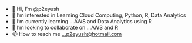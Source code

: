 - 👋 Hi, I’m @p2eyush
- 👀 I’m interested in Learning Cloud Computing, Python, R, Data Analytics
- 🌱 I’m currently learning ...AWS and Data Analytics using R
- 💞️ I’m looking to collaborate on ...AWS and R
- 📫 How to reach me ...p2eyush@hotmail.com

<!---
p2eyush/p2eyush is a ✨ special ✨ repository because its `README.md` (this file) appears on your GitHub profile.
You can click the Preview link to take a look at your changes.
--->
